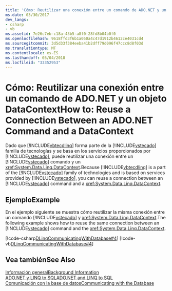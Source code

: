 ```yaml
---
title: 'Cómo: Reutilizar una conexión entre un comando de ADO.NET y un objeto DataContext'
ms.date: 03/30/2017
dev_langs:
- csharp
- vb
ms.assetid: 7e26c7eb-c18a-43b5-a8f0-28fd8b04b0f0
ms.openlocfilehash: 9618ffd3f6b1a050a4c47d1912b4612ce4031cd4
ms.sourcegitcommit: 3d5d33f384eeba41b2dff79d096f47ccc8d8f03d
ms.translationtype: MT
ms.contentlocale: es-ES
ms.lasthandoff: 05/04/2018
ms.locfileid: "33352953"
---
```

# <a name="how-to-reuse-a-connection-between-an-adonet-command-and-a-datacontext"></a><span data-ttu-id="27239-102">Cómo: Reutilizar una conexión entre un comando de ADO.NET y un objeto DataContext</span><span class="sxs-lookup"><span data-stu-id="27239-102">How to: Reuse a Connection Between an ADO.NET Command and a DataContext</span></span>
<span data-ttu-id="27239-103">Dado que [!INCLUDE[vbtecdlinq](../../../../../../includes/vbtecdlinq-md.md)] forma parte de la [!INCLUDE[vstecado](../../../../../../includes/vstecado-md.md)] familia de tecnologías y se basa en los servicios proporcionados por [!INCLUDE[vstecado](../../../../../../includes/vstecado-md.md)], puede reutilizar una conexión entre un [!INCLUDE[vstecado](../../../../../../includes/vstecado-md.md)] comando y un <xref:System.Data.Linq.DataContext>.</span><span class="sxs-lookup"><span data-stu-id="27239-103">Because [!INCLUDE[vbtecdlinq](../../../../../../includes/vbtecdlinq-md.md)] is a part of the [!INCLUDE[vstecado](../../../../../../includes/vstecado-md.md)] family of technologies and is based on services provided by [!INCLUDE[vstecado](../../../../../../includes/vstecado-md.md)], you can reuse a connection between an [!INCLUDE[vstecado](../../../../../../includes/vstecado-md.md)] command and a <xref:System.Data.Linq.DataContext>.</span></span>  
  
## <a name="example"></a><span data-ttu-id="27239-104">Ejemplo</span><span class="sxs-lookup"><span data-stu-id="27239-104">Example</span></span>  
 <span data-ttu-id="27239-105">En el ejemplo siguiente se muestra cómo reutilizar la misma conexión entre un comando [!INCLUDE[vstecado](../../../../../../includes/vstecado-md.md)] y <xref:System.Data.Linq.DataContext>.</span><span class="sxs-lookup"><span data-stu-id="27239-105">The following example shows how to reuse the same connection between an [!INCLUDE[vstecado](../../../../../../includes/vstecado-md.md)] command and the <xref:System.Data.Linq.DataContext>.</span></span>  
  
 [!code-csharp[DLinqCommunicatingWithDatabase#4](../../../../../../samples/snippets/csharp/VS_Snippets_Data/DLinqCommunicatingWithDatabase/cs/Program.cs#4)]
 [!code-vb[DLinqCommunicatingWithDatabase#4](../../../../../../samples/snippets/visualbasic/VS_Snippets_Data/DLinqCommunicatingWithDatabase/vb/Module1.vb#4)]  
  
## <a name="see-also"></a><span data-ttu-id="27239-106">Vea también</span><span class="sxs-lookup"><span data-stu-id="27239-106">See Also</span></span>  
 [<span data-ttu-id="27239-107">Información general</span><span class="sxs-lookup"><span data-stu-id="27239-107">Background Information</span></span>](../../../../../../docs/framework/data/adonet/sql/linq/background-information.md)  
 [<span data-ttu-id="27239-108">ADO.NET y LINQ to SQL</span><span class="sxs-lookup"><span data-stu-id="27239-108">ADO.NET and LINQ to SQL</span></span>](../../../../../../docs/framework/data/adonet/sql/linq/ado-net-and-linq-to-sql.md)  
 [<span data-ttu-id="27239-109">Comunicación con la base de datos</span><span class="sxs-lookup"><span data-stu-id="27239-109">Communicating with the Database</span></span>](../../../../../../docs/framework/data/adonet/sql/linq/communicating-with-the-database.md)
